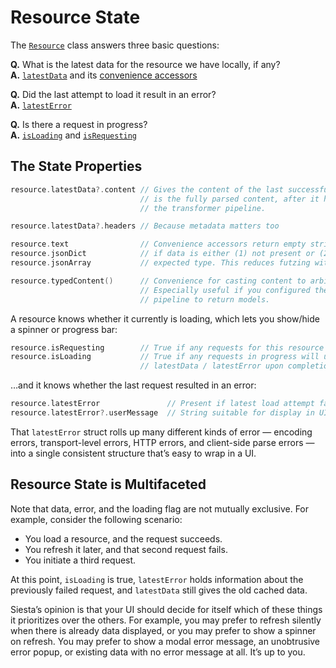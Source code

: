 # Resource State

The [`Resource`](https://bustoutsolutions.github.io/siesta/api/Classes/Resource.html) class answers three basic questions:

**Q.** What is the latest data for the resource we have locally, if any?<br>
**A.** [`latestData`](https://bustoutsolutions.github.io/siesta/api/Classes/Resource.html#/s:vC6Siesta8Resource10latestDataGSqVS_6Entity_) and its [convenience accessors](https://bustoutsolutions.github.io/siesta/api/Protocols/TypedContentAccessors.html)

**Q.** Did the last attempt to load it result in an error?<br>
**A.** [`latestError`](https://bustoutsolutions.github.io/siesta/api/Classes/Resource.html#/s:vC6Siesta8Resource11latestErrorGSqVS_5Error_)

**Q.** Is there a request in progress?<br>
**A.** [`isLoading`](https://bustoutsolutions.github.io/siesta/api/Classes/Resource.html#//apple_ref/swift/Property/isLoading) and [`isRequesting`](https://bustoutsolutions.github.io/siesta/api/Classes/Resource.html#//apple_ref/swift/Property/isRequesting)

## The State Properties

```swift
resource.latestData?.content // Gives the content of the last successful load. This
                             // is the fully parsed content, after it has run through
                             // the transformer pipeline.

resource.latestData?.headers // Because metadata matters too

resource.text                // Convenience accessors return empty string/dict/array
resource.jsonDict            // if data is either (1) not present or (2) not of the
resource.jsonArray           // expected type. This reduces futzing with optionals.

resource.typedContent()      // Convenience for casting content to arbitrary types.
                             // Especially useful if you configured the transformer
                             // pipeline to return models.
```

A resource knows whether it currently is loading, which lets you show/hide a spinner or progress bar:

```swift
resource.isRequesting        // True if any requests for this resource are in progress
resource.isLoading           // True if any requests in progress will update
                             // latestData / latestError upon completion.
```

…and it knows whether the last request resulted in an error:

```swift
resource.latestError               // Present if latest load attempt failed
resource.latestError?.userMessage  // String suitable for display in UI
```

That `latestError` struct rolls up many different kinds of error — encoding errors, transport-level errors, HTTP errors, and client-side parse errors — into a single consistent structure that’s easy to wrap in a UI.

## Resource State is Multifaceted

Note that data, error, and the loading flag are not mutually exclusive. For example, consider the following scenario:

* You load a resource, and the request succeeds.
* You refresh it later, and that second request fails.
* You initiate a third request.

At this point, `isLoading` is true, `latestError` holds information about the previously failed request, and `latestData` still gives the old cached data.

Siesta’s opinion is that your UI should decide for itself which of these things it prioritizes over the others. For example, you may prefer to refresh silently when there is already data displayed, or you may prefer to show a spinner on refresh. You may prefer to show a modal error message, an unobtrusive error popup, or existing data with no error message at all. It’s up to you.
